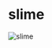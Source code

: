 # slime
![slime](https://github.com/cygnusDownfall/slime/assets/115439975/fa2f1936-2675-41ee-bcf0-9150e13966c7)
